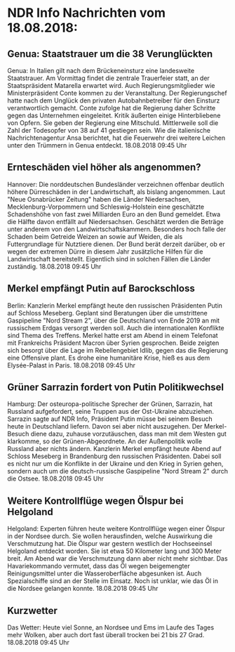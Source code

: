 # NDR Info Nachrichten vom 18.08.2018:


## Genua: Staatstrauer um die 38 Verunglückten
Genua: In Italien gilt nach dem Brückeneinsturz eine landesweite Staatstrauer. Am Vormittag findet die zentrale Trauerfeier statt, an der Staatspräsident Matarella erwartet wird. Auch Regierungsmitglieder wie Ministerpräsident Conte kommen zu der Veranstaltung. Der Regierungschef hatte nach dem Unglück den privaten Autobahnbetreiber für den Einsturz verantwortlich gemacht. Conte zufolge hat die Regierung daher Schritte gegen das Unternehmen eingeleitet. Kritik äußerten einige Hinterbliebene von Opfern. Sie geben der Regierung eine Mitschuld. Mittlerweile soll die Zahl der Todesopfer von 38 auf 41 gestiegen sein. Wie die italienische Nachrichtenagentur Ansa berichtet, hat die Feuerwehr drei weitere Leichen unter den Trümmern in Genua entdeckt. 18.08.2018 09:45 Uhr 

## Ernteschäden viel höher als angenommen?
Hannover: Die norddeutschen Bundesländer verzeichnen offenbar deutlich höhere Dürreschäden in der Landwirtschaft, als bislang angenommen. Laut "Neue Osnabrücker Zeitung" haben die Länder Niedersachsen, Mecklenburg-Vorpommern und Schleswig-Holstein eine geschätzte Schadenshöhe von fast zwei Milliarden Euro an den Bund gemeldet. Etwa die Hälfte davon entfällt auf Niedersachsen. Geschätzt werden die Beträge unter anderem von den Landwirtschaftskammern. Besonders hoch falle der Schaden beim Getreide Weizen an sowie auf Weiden, die als Futtergrundlage für Nutztiere dienen. Der Bund berät derzeit darüber, ob er wegen der extremen Dürre in diesem Jahr zusätzliche Hilfen für die Landwirtschaft bereitstellt. Eigentlich sind in solchen Fällen die Länder zuständig. 18.08.2018 09:45 Uhr 

## Merkel empfängt Putin auf Barockschloss
Berlin: Kanzlerin Merkel empfängt heute den russischen Präsidenten Putin auf Schloss Meseberg. Geplant sind Beratungen über die umstrittene Gaspipeline "Nord Stream 2", über die Deutschland von Ende 2019 an mit russischem Erdgas versorgt werden soll. Auch die internationalen Konflikte sind Thema des Treffens. Merkel hatte erst am Abend in einem Telefonat mit Frankreichs Präsident Macron über Syrien gesprochen. Beide zeigten sich besorgt über die Lage im Rebellengebiet Idlib, gegen das die Regierung eine Offensive plant. Es drohe eine humanitäre Krise, hieß es aus dem Elysée-Palast in Paris. 18.08.2018 09:45 Uhr 

## Grüner Sarrazin fordert von Putin Politikwechsel
Hamburg:	Der osteuropa-politische Sprecher der Grünen, Sarrazin, hat Russland aufgefordert, seine Truppen aus der Ost-Ukraine abzuziehen. Sarrazin sagte auf NDR Info, Präsident Putin müsse bei seinem Besuch heute in Deutschland liefern. Davon sei aber nicht auszugehen. Der Merkel-Besuch diene dazu, zuhause vorzutäuschen, dass man mit dem Westen gut klarkomme, so der Grünen-Abgeordnete. An der Außenpolitik wolle Russland aber nichts ändern. Kanzlerin Merkel empfängt heute Abend auf Schloss Meseberg in Brandenburg den russischen Präsidenten. Dabei soll es nicht nur um die Konflikte in der Ukraine und den Krieg in Syrien gehen, sondern auch um die deutsch-russische Gaspipeline "Nord Stream 2" durch die Ostsee. 18.08.2018 09:45 Uhr 

## Weitere Kontrollflüge wegen Ölspur bei Helgoland
Helgoland:	Experten führen heute weitere Kontrollflüge wegen einer Ölspur in der Nordsee durch. Sie wollen herausfinden, welche Auswirkung die Verschmutzung hat. Die Ölspur war gestern westlich der Hochseeinsel Helgoland entdeckt worden. Sie ist etwa 50 Kilometer lang und 300 Meter breit. Am Abend war die Verschmutzung dann aber nicht mehr sichtbar. Das Havariekommando vermutet, dass das Öl wegen beigemengter Reinigungsmittel unter die Wasseroberfläche abgesunken ist. Auch Spezialschiffe sind an der Stelle im Einsatz. Noch ist unklar, wie das Öl in die Nordsee gelangen konnte. 18.08.2018 09:45 Uhr 

## Kurzwetter
Das Wetter: Heute viel Sonne, an Nordsee und Ems im Laufe des Tages mehr Wolken, aber auch dort fast überall trocken bei 21 bis 27 Grad. 18.08.2018 09:45 Uhr 
